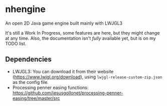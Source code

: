 # nhengine
An open 2D Java game engine built mainly with LWJGL3

It's still a Work In Progress, some features are here, but they might change at any time. Also, the documentation isn't *fully* available yet, but is on my TODO list.

## Dependencies
- LWJGL3: You can download it from their website (https://www.lwjgl.org/download), using `lwjgl-release-custom-zip.json` as the config file.
- Processing penner easing functions: https://github.com/jesusgollonet/processing-penner-easing/tree/master/src
